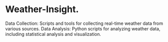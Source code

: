 # Weather-Insight.
Data Collection: Scripts and tools for collecting real-time weather data from various sources. Data Analysis: Python scripts for analyzing weather data, including statistical analysis and visualization.
